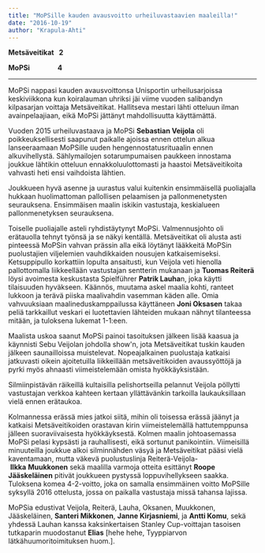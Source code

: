 ```yaml
---
title: "MoPSille kauden avausvoitto urheiluvastaavien maaleilla!"
date: "2016-10-19"
author: "Krapula-Ahti"
---
```


**Metsäveitikat   2**

**MoPSi                 4**

* * *

MoPSi nappasi kauden avausvoittonsa Unisportin urheilusarjoissa keskiviikkona kun koiralauman uhriksi jäi viime vuoden salibandyn kilpasarjan voittaja Metsäveitikat. Hallitseva mestari lähti otteluun ilman avainpelaajiaan, eikä MoPSi jättänyt mahdollisuutta käyttämättä.

Vuoden 2015 urheiluvastaava ja MoPSi **Sebastian Veijola** oli poikkeuksellisesti saapunut paikalle ajoissa ennen ottelun alkua lanseeraamaan MoPSille uuden hengennostatusrituaalin ennen alkuvihellystä. Sählymailojen sotarumpumaisen paukkeen innostama joukkue lähtikin otteluun ennakkoluulottomasti ja haastoi Metsäveitikoita vahvasti heti ensi vaihdoista lähtien.

Joukkueen hyvä asenne ja uurastus valui kuitenkin ensimmäisellä puoliajalla hukkaan huolimattoman pallollisen pelaamisen ja pallonmenetysten seurauksena. Ensimmäisen maalin iskikin vastustaja, keskialueen pallonmenetyksen seurauksena.

Toiselle puoliajalle asteli ryhdistäytynyt MoPSi. Valmennusjohto oli erätauolla tehnyt työnsä ja se näkyi kentällä. Metsäveitikat oli alusta asti pinteessä MoPSin vahvan prässin alla eikä löytänyt lääkkeitä MoPSin puolustajien viljelemien vauhdikkaiden nousujen katkaisemiseksi. Ketsuppipullo korkattiin lopulta ansaitusti, kun Veijola veti hienolla pallottomalla liikkeellään vastustajan sentterin mukanaan ja **Tuomas Reiterä** löysi avoimesta keskustasta Spielführer **Patrik Lauha**n, joka käytti tilaisuuden hyväkseen. Käännös, muutama askel maalia kohti, ranteet lukkoon ja terävä piiska maalivahdin vasemman käden alle. Omia vahvuuksiaan maalineduskamppailussa käyttäneen **Joni Oksasen** takaa peliä tarkkaillut veskari ei luotettavien lähteiden mukaan nähnyt tilanteessa mitään, ja tuloksena lukemat 1-1:een.

<!-- \[caption id="" align="alignnone" width="217"\]![Patrik Lauha avasi maalihanansa syksyn salibandypeleissä.](http://gdurl.com/0qw1) Patrik Lauha avasi maalihanansa syksyn salibandypeleissä.\[/caption\] -->

Maalista uskoa saanut MoPSi painoi tasoituksen jälkeen lisää kaasua ja käynnisti Sebu Veijolan johdolla show'n, jota Metsäveitikat tuskin kauden jälkeen saunailloissa muistelevat. Nopeajalkainen puolustaja katkaisi jatkuvasti oikein ajoitetuilla liikkeillään metsäveitikoiden avaussyöttöjä ja pyrki myös ahnaasti viimeistelemään omista hyökkäyksistään.

Silmiinpistävän räikeillä kultaisilla pelishortseilla pelannut Veijola pöllytti vastustajan verkkoa kahteen kertaan yllättävänkin tarkoilla laukauksillaan vielä ennen erätaukoa.

Kolmannessa erässä mies jatkoi siitä, mihin oli toisessa erässä jäänyt ja katkaisi Metsäveitikoiden orastavan kirin viimeistelemällä hattutemppunsa jälleen suoraviivaisesta hyökkäyksestä. Kolmen maalin johtoasemassa MoPSi pelasi kypsästi ja rauhallisesti, eikä sortunut panikointiin. Viimeisillä minuuteilla joukkue alkoi silminnähden väsyä ja Metsäveitikat pääsi vielä kaventamaan, mutta väkevä puolustuslinja Reiterä-Veijola- **Ilkka** **Muukkonen** sekä maalilla varmoja otteita esittänyt **Roope Jääskeläinen** pitivät joukkueen pystyssä loppuvihellykseen saakka. Tuloksena komea 4-2-voitto, joka on samalla ensimmäinen voitto MoPSille syksyllä 2016 ottelusta, jossa on paikalla vastustaja missä tahansa lajissa.

<!-- \[caption id="" align="alignnone" width="217"\]![Sebastian Veijola oli MoPSin voiton takuumies kolmella maalillaan.](http://gdurl.com/SRBg) Sebastian Veijola oli MoPSin voiton takuumies kolmella maalillaan.\[/caption\] -->

MoPSia edustivat Veijola, Reiterä, Lauha, Oksanen, Muukkonen, Jääskeläinen, **Santeri Mikkonen**, **Janne Kirjasniemi**, ja **Antti Komu**, sekä yhdessä Lauhan kanssa kaksinkertaisen Stanley Cup-voittajan tasoisen tutkaparin muodostanut **Elias** \[hehe hehe, Tyyppiarvon lätkähuumoritoimituksen huom.\].
